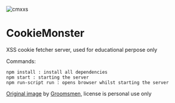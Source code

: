 ![cmxxs](https://user-images.githubusercontent.com/25123512/59269400-476ad700-8c4f-11e9-9c92-b0cddd0f3a96.png)
# CookieMonster
XSS cookie fetcher server, used for educational perpose only

Commands:

    npm install : install all dependencies
    npm start : starting the server
    npm run-script run : opens browser whilst starting the server

[Original image](https://www.kisspng.com/png-cookie-monster-elmo-drawing-clip-art-cookie-monste-5155338/) by [Groomsmen](https://www.kisspng.com/users/@groomsmen.html), license is personal use only
